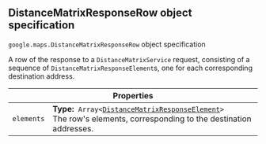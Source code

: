 <h2 id="DistanceMatrixResponseRow"> DistanceMatrixResponseRow object specification </h2><p>
<code><span itemprop="path">google.maps</span>.<span itemprop="name">DistanceMatrixResponseRow</span></code>
object specification
</p><p>A row of the response to a <code>DistanceMatrixService</code> request, consisting of a sequence of <code>DistanceMatrixResponseElement</code>s, one for each corresponding destination address.</p><div class="devsite-table-wrapper"><table class="properties responsive" summary="interface DistanceMatrixResponseRow - Properties">
<thead>
<tr><th colspan="2">Properties</th>
</tr></thead>
<tbody>
<tr>
<td><code><span>elements</span></code></td>
<td><div><strong>Type:</strong>&nbsp; <code>Array&lt;<a href="https://github.com/amenadiel/google-maps-documentation/blob/master/docs/DistanceMatrixResponseElement.md">DistanceMatrixResponseElement</a>&gt;</code></div>
<div class="desc">The row's elements, corresponding to the destination addresses.</div></td>
</tr>
</tbody>
</table></div>